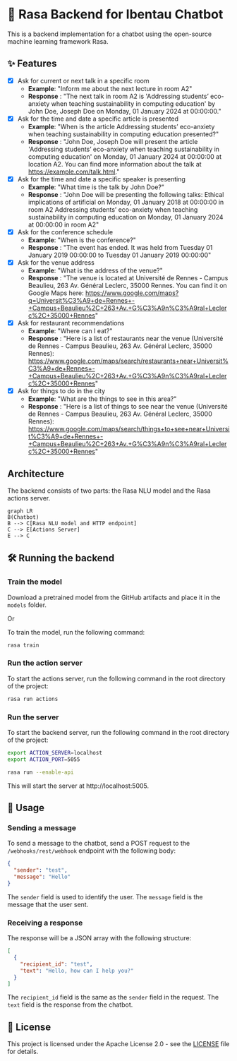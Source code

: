# 🤖 Rasa Backend for Ibentau Chatbot

This is a backend implementation for a chatbot using the open-source machine learning framework Rasa.

## ✨ Features

- [x] Ask for current or next talk in a specific room
  - **Example**: "Inform me about the next lecture in room A2"
  - **Response** : "The next talk in room A2 is 'Addressing students’ eco-anxiety when teaching sustainability in computing education' by John Doe, Joseph Doe on Monday, 01 January 2024 at 00:00:00."
- [x] Ask for the time and date a specific article is presented
  - **Example**: "When is the article Addressing students’ eco-anxiety when teaching sustainability in computing education presented?"
  - **Response** : "John Doe, Joseph Doe will present the article 'Addressing students’ eco-anxiety when teaching sustainability in computing education' on Monday, 01 January 2024 at 00:00:00 at location A2. You can find more information about the talk at https://example.com/talk.html."
- [x] Ask for the time and date a specific speaker is presenting
  - **Example**: "What time is the talk by John Doe?"
  - **Response** : "John Doe will be presenting the following talks:
    Ethical implications of artificial on Monday, 01 January 2018 at 00:00:00 in room A2
    Addressing students’ eco-anxiety when teaching sustainability in computing education on Monday, 01 January 2024 at 00:00:00 in room A2"
- [x] Ask for the conference schedule
  - **Example**: "When is the conference?"
  - **Response** : "The event has ended. It was held from Tuesday 01 January 2019 00:00:00 to Tuesday 01 January 2019 00:00:00"
- [x] Ask for the venue address
  - **Example**: "What is the address of the venue?"
  - **Response** : "The venue is located at Université de Rennes - Campus Beaulieu, 263 Av. Général Leclerc, 35000 Rennes. You can find it on Google Maps here: https://www.google.com/maps?q=Universit%C3%A9+de+Rennes+-+Campus+Beaulieu%2C+263+Av.+G%C3%A9n%C3%A9ral+Leclerc%2C+35000+Rennes"
- [x] Ask for restaurant recommendations
  - **Example**: "Where can I eat?"
  - **Response** : "Here is a list of restaurants near the venue (Université de Rennes - Campus Beaulieu, 263 Av. Général Leclerc, 35000 Rennes): https://www.google.com/maps/search/restaurants+near+Universit%C3%A9+de+Rennes+-+Campus+Beaulieu%2C+263+Av.+G%C3%A9n%C3%A9ral+Leclerc%2C+35000+Rennes"
- [x] Ask for things to do in the city
  - **Example**: "What are the things to see in this area?"
  - **Response** : "Here is a list of things to see near the venue (Université de Rennes - Campus Beaulieu, 263 Av. Général Leclerc, 35000 Rennes): https://www.google.com/maps/search/things+to+see+near+Universit%C3%A9+de+Rennes+-+Campus+Beaulieu%2C+263+Av.+G%C3%A9n%C3%A9ral+Leclerc%2C+35000+Rennes"


## Architecture

The backend consists of two parts: the Rasa NLU model and the Rasa actions server.

```mermaid
graph LR
B(Chatbot)
B --> C[Rasa NLU model and HTTP endpoint]
C --> E[Actions Server]
E --> C
```

## 🛠️ Running the backend
### Train the model

Download a pretrained model from the GitHub artifacts and place it in the `models` folder.

Or 

To train the model, run the following command:

```bash
rasa train
```

### Run the action server

To start the actions server, run the following command in the root directory of the project:

```bash
rasa run actions
```

### Run the server

To start the backend server, run the following command in the root directory of the project:

```bash
export ACTION_SERVER=localhost
export ACTION_PORT=5055

rasa run --enable-api
```

This will start the server at http://localhost:5005.

## 👷‍ Usage

### Sending a message

To send a message to the chatbot, send a POST request to the `/webhooks/rest/webhook` endpoint with the following body:

```json
{
  "sender": "test",
  "message": "Hello"
}
```

The `sender` field is used to identify the user. The `message` field is the message that the user sent.

### Receiving a response

The response will be a JSON array with the following structure:

```json
[
  {
    "recipient_id": "test",
    "text": "Hello, how can I help you?"
  }
]
```

The `recipient_id` field is the same as the `sender` field in the request. The `text` field is the response from the chatbot.


## 📑 License

This project is licensed under the Apache License 2.0 - see the [LICENSE](LICENSE) file for details.
